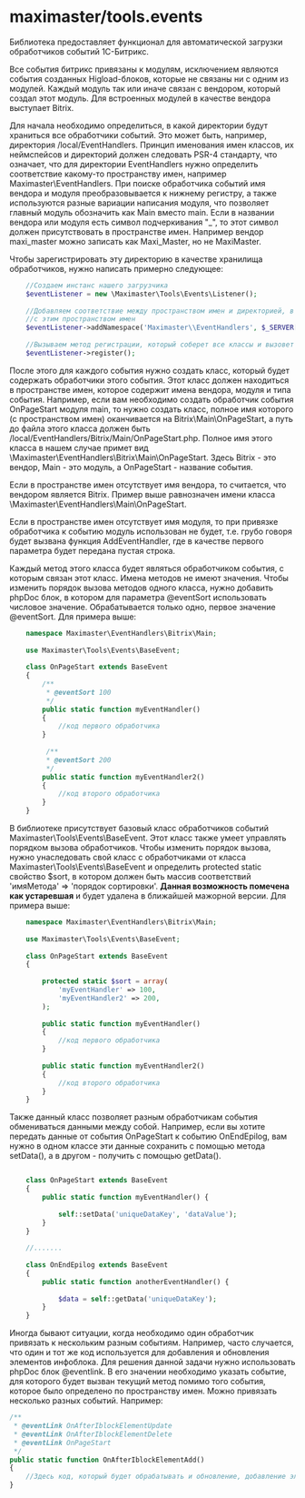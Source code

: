 # maximaster/tools.events

Библиотека предоставляет функционал для автоматической загрузки обработчиков событий 1С-Битрикс.

Все события битрикс привязаны к модулям, исключением являются события созданных Higload-блоков, которые не связаны ни с одним из модулей. Каждый модуль так или иначе связан с вендором, который создал этот модуль. Для встроенных модулей в качестве вендора выступает Bitrix.

Для начала необходимо определиться, в какой директории будут храниться все обработчики событий. Это может быть, например, директория /local/EventHandlers. Принцип именования имен классов, их неймспейсов и директорий должен следовать PSR-4 стандарту, что означает, что для директории EventHandlers нужно определить соответствие какому-то пространству имен, например Maximaster\EventHandlers. При поиске обработчика событий имя вендора и модуля преобразовывается к нижнему регистру, а также используются разные вариации написания модуля, что позволяет главный модуль обозначить как Main вместо main. 
Если в названии вендора или модуля есть символ подчеркивания "_", то этот символ должен присутствовать в пространстве имен. Например вендор maxi_master можно записать как Maxi_Master, но не MaxiMaster. 

Чтобы зарегистрировать эту директорию в качестве хранилища обработчиков, нужно написать примерно следующее:

```php
    //Создаем инстанс нашего загрузчика
    $eventListener = new \Maximaster\Tools\Events\Listener();
    
    //Добавляем соответствие между пространством имен и директорией, в которой будет производиться поиск обработчиков
    //с этим пространством имен
    $eventListener->addNamespace('Maximaster\\EventHandlers', $_SERVER['DOCUMENT_ROOT']. '/local/EventHandlers');
    
    //Вызываем метод регистрации, который соберет все классы и вызовет для всех функцию AddEventHandler
    $eventListener->register();
```

После этого для каждого события нужно создать класс, который будет содержать обработчики этого события. Этот класс должен находиться в пространстве имен, которое содержит имена вендора, модуля и типа события. Например, если вам необходимо создать обработчик события OnPageStart модуля main, то нужно создать класс, полное имя которого (с пространством имен) оканчивается на Bitrix\Main\OnPageStart, а путь до файла этого класса должен быть /local/EventHandlers/Bitrix/Main/OnPageStart.php. Полное имя этого класса в нашем случае примет вид \Maximaster\EventHandlers\Bitrix\Main\OnPageStart. Здесь Bitrix - это вендор, Main - это модуль, а OnPageStart - название события.

Если в пространстве имен отсутствует имя вендора, то считается, что вендором является Bitrix. Пример выше равнозначен имени класса \Maximaster\EventHandlers\Main\OnPageStart.

Если в пространстве имен отсутствует имя модуля, то при привязке обработчика к событию модуль использован не будет, т.е. грубо говоря будет вызвана функция AddEventHandler, где в качестве первого параметра будет передана пустая строка.

Каждый метод этого класса будет являться обработчиком события, с которым связан этот класс. Имена методов не имеют значения. Чтобы изменить порядок вызова методов одного класса, нужно добавить phpDoc блок, в котором для параметра @eventSort использовать числовое значение. Обрабатывается только одно, первое значение @eventSort. Для примера выше:


```php
    namespace Maximaster\EventHandlers\Bitrix\Main;
    
    use Maximaster\Tools\Events\BaseEvent;
    
    class OnPageStart extends BaseEvent
    {
        /**
         * @eventSort 100
         */
        public static function myEventHandler() 
        {
            //код первого обработчика
        }
        
         /**
         * @eventSort 200
         */
        public static function myEventHandler2() 
        {
            //код второго обработчика
        }
    }
```

В библиотеке присутствует базовый класс обработчиков событий Maximaster\Tools\Events\BaseEvent. 
Этот класс также умеет управлять порядком вызова обработчиков. Чтобы изменить порядок вызова, нужно унаследовать свой класс с обработчиками от класса Maximaster\Tools\Events\BaseEvent и определить protected static свойство $sort, в котором должен быть массив соответствий 'имяМетода' => 'порядок сортировки'. 
**Данная возможность помечена как устаревшая** и будет удалена в ближайшей мажорной версии.
Для примера выше:

```php
    namespace Maximaster\EventHandlers\Bitrix\Main;
    
    use Maximaster\Tools\Events\BaseEvent;
    
    class OnPageStart extends BaseEvent
    {
    
        protected static $sort = array(
            'myEventHandler' => 100,
            'myEventHandler2' => 200,
        );
        
        public static function myEventHandler() 
        {
            //код первого обработчика
        }
        
        public static function myEventHandler2() 
        {
            //код второго обработчика
        }
    }
```

Также данный класс позволяет разным обработчикам события обмениваться данными между собой. Например, если вы хотите передать данные от события OnPageStart к событию OnEndEpilog, вам нужно в одном классе эти данные сохранить с помощью метода setData(), а в другом - получить с помощью getData().

```php

    class OnPageStart extends BaseEvent
    {
        public static function myEventHandler() {
            
            self::setData('uniqueDataKey', 'dataValue');
        }        
    }
    
    //.......
    
    class OnEndEpilog extends BaseEvent
    {
        public static function anotherEventHandler() {
            
            $data = self::getData('uniqueDataKey');
        }        
    }
```

Иногда бывают ситуации, когда необходимо один обработчик привязать к нескольким разным событиям. Например, часто случается, что один и тот же код используется для добавления и обновления элементов инфоблока. Для решения данной задачи нужно использовать phpDoc блок @eventlink. В его значении необходимо указать событие, для которого будет вызван текущий метод помимо того события, которое было определено по пространству имен. Можно привязать несколько разных событий. 
Например:

```php
/**
 * @eventLink OnAfterIblockElementUpdate
 * @eventLink OnAfterIblockElementDelete
 * @eventLink OnPageStart
 */
public static function OnAfterIblockElementAdd()
{
    //Здесь код, который будет обрабатывать и обновление, добавление элемента инфоблока
}
```